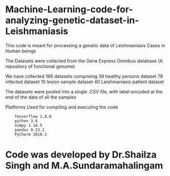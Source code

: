 # Machine-Learning-code-for-analyzing-genetic-dataset-in-Leishmaniasis

This code is meant for processing a genetic data of Leishmaniasis Cases in Human beings

The Datasets were collected from the Gene Express Omnibus database (A repository of functional genome)

We have collected 166 datasets comprising
    38 healthy persons dataset
    78 infected dataset
    10 lesion sample dataset
    40 Leishmaniasis patient dataset

The datasets were pooled into a single .CSV file, with label encoded at the end of the data of all the samples


Platforms Used for compiling and executing the code

        Tensorflow 1.8.0
        python 3.6
        numpy 1.14.5
        pandas 0.23.1
        PyCharm 2018.1


# Code was developed by Dr.Shailza Singh and M.A.Sundaramahalingam

